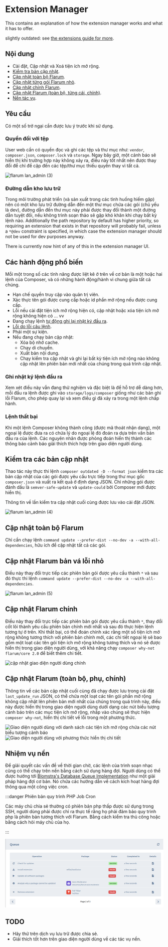 # Extension Manager
This contains an explanation of how the extension manager works and what it has to offer.

slightly outdated: see [the extensions guide for more](/extensions.md).

## Nội dung
* Cài đặt, Cập nhật và Xoá tiện ích mở rộng.
* [Kiểm tra bản cập nhật](#checking-for-updates).
* [Cập nhật toàn bộ Flarum](#global-flarum-updates).
* [Cập nhật từng gói Flarum nhỏ](#patch-minor-flarum-updates).
* [Cập nhật chính Flarum](#major-flarum-updates).
* [Cập nhật Flarum (toàn bộ, từng cái, chính)](#flarum-updates-global-minor-major).
* [Nền tác vụ](#background-tasks).

## Yêu cầu
Có một số trở ngại cần được lưu ý trước khi sử dụng.

### Quyền đối với tệp
User web cần có quyền đọc và ghi các tệp và thư mục như: `vendor`, `composer.json`, `composer.lock` và `storage`. Ngay bây giờ, một cảnh báo sẽ hiển thị khi trường hợp này không xảy ra, điều này tốt nhất nên được thay đổi để chỉ đề cập đến các tệp/thư mục thiếu quyền thay vì tất cả.

![flarum lan_admin (3)](https://user-images.githubusercontent.com/20267363/135268536-f79d42ab-6e05-4e41-b2ab-d95ec7a8b021.png)

### Đường dẫn kho lưu trữ
Trong môi trường phát triển (và sản xuất trong các tình huống hiếm gặp) nên có một kho lưu trữ đường dẫn đến một thư mục chứa các gói (chủ yếu là dev), đường dẫn đến thư mục này phải được thay đổi thành một đường dẫn tuyệt đối, nếu không trình soạn thảo sẽ gặp khó khăn khi chạy bất kỳ lệnh nào. Additionally the path repository by default has higher priority, so requiring an extension that exists in that repository will probably fail, unless a `*@dev` constraint is specified, in which case the extension manager should not be used for dev purposes anyway.

There is currently now hint of any of this in the extension manager UI.

## Các hành động phổ biến
Mỗi một trong số các tính năng được liệt kê ở trên về cơ bản là một hoặc hai lệnh của Composer, và có những hành động/hành vi chung giữa tất cả chúng.

* Hạn chế quyền truy cập vào quản trị viên.
* Xác thực tên gói được cung cấp hoặc id phần mở rộng nếu được cung cấp.
* Lỗi nếu cài đặt tiện ích mở rộng hiện có, cập nhật hoặc xóa tiện ích mở rộng không hiện có ... vv
* Đang chạy lệnh [tự động ghi lại nhật ký đầu ra](#command-output-logging).
* [Lỗi do lỗi câu lệnh](#command-failure).
* Phái một sự kiện.
* Nếu đang chạy bản cập nhật:
  + Xóa bộ nhớ cache.
  + Chạy di chuyển.
  + Xuất bản nội dung.
  + Chạy kiểm tra cập nhật và ghi lại bất kỳ tiện ích mở rộng nào không cập nhật lên phiên bản mới nhất của chúng trong quá trình cập nhật.

### Ghi nhật ký lệnh đầu ra
Xem xét điều này vẫn đang thử nghiệm và đặc biệt là để hỗ trợ dễ dàng hơn, mỗi đầu ra lệnh được ghi vào `storage/logs/composer` giống như các bản ghi lỗi Flarum, cho phép quay lại và xem điều gì đã xảy ra trong một lệnh chấp hành.

### Lệnh thất bại
Khi một lệnh Composer không thành công (được mã thoát nhận dạng), một ngoại lệ được đưa ra có chứa lý do ngoại lệ đó đoán ra dựa trên văn bản đầu ra của lệnh. Các nguyên nhân được phỏng đoán hiển thị thành các thông báo cảnh báo giải thích thích hợp trên giao diện người dùng.

## Kiểm tra các bản cập nhật
Thao tác này thực thi lệnh `composer outdated -D --format json` kiểm tra các bản cập nhật của các gói được yêu cầu trực tiếp trong thư mục gốc `composer.json` và xuất ra kết quả ở định dạng JSON. Chỉ những gói được đánh dấu là `semver-safe-update` và `update-could` bởi Composer mới được hiển thị.

Thông tin về lần kiểm tra cập nhật cuối cùng được lưu vào cài đặt JSON.

![flarum lan_admin (4)](https://user-images.githubusercontent.com/20267363/135272032-9de37599-b364-4e42-b234-1113135eaa83.png)

## Cập nhật toàn bộ Flarum
Chỉ cần chạy lệnh `command update --prefer-dist --no-dev -a --with-all-dependencies`, hữu ích để cập nhật tất cả các gói.

## Cập nhật Flarum bản vá lỗi nhỏ
Điều này thay đổi trực tiếp các phiên bản gói được yêu cầu thành `*` và sau đó thực thi lệnh `command update --prefer-dist --no-dev -a --with-all-dependencies`.

![flarum lan_admin (5)](https://user-images.githubusercontent.com/20267363/135276114-ae438c2f-4122-45bd-b32f-690de3b56e25.png)

## Cập nhật Flarum chính
Điều này thay đổi trực tiếp các phiên bản gói được yêu cầu thành `*`, thay đổi cốt lõi thành yêu cầu phiên bản chính mới nhất và sau đó thực hiện lệnh tương tự ở trên. Khi thất bại, có thể đoán chính xác rằng một số tiện ích mở rộng không tương thích với phiên bản chính mới, các chi tiết ngoại lệ sẽ bao gồm một loạt các tên gói tiện ích mở rộng không tương thích và nó sẽ được hiển thị trong giao diện người dùng, với khả năng chạy `composer why-not flarum/core 2.0` để biết thêm chi tiết.

![cập nhật giao diện người dùng chính](https://user-images.githubusercontent.com/20267363/143277865-8323fa9a-c80f-4015-baca-fce4d2b5d585.png)

## Cập nhật Flarum (toàn bộ, phụ, chính)
Thông tin về các bản cập nhật cuối cùng đã chạy được lưu trong cài đặt `last_update_run` JSON, có thể chứa một loạt các tên gói phần mở rộng không cập nhật lên phiên bản mới nhất của chúng trong quá trình này, điều này được hiển thị trong giao diện người dùng dưới dạng các nút biểu tượng cảnh báo trên các mục tiện ích mở rộng, nhấp vào chúng sẽ thực hiện `composer why-not`, hiển thị chi tiết về lỗi trong một phương thức.

![Giao diện người dùng với danh sách các tiện ích mở rộng chứa các nút biểu tượng cảnh báo](https://user-images.githubusercontent.com/20267363/143278774-6fada0da-dead-474b-8dfa-feda5021134f.png) ![Giao diện người dùng với phương thức hiển thị chi tiết](https://user-images.githubusercontent.com/20267363/143278786-d283db62-de96-4019-954e-932d0d6eac15.png)

## Nhiệm vụ nền
Để giải quyết các vấn đề về thời gian chờ, các lệnh của trình soạn nhạc cũng có thể chạy trên nền bằng cách sử dụng hàng đợi. Người dùng có thể được hướng tới [Blomstra's Database Queue Implementation](https://discuss.flarum.org/d/28151-database-queue-the-simplest-queue-even-for-shared-hosting) như một giải pháp hàng đợi cơ bản. Nó chứa các hướng dẫn về cách kích hoạt hàng đợi thông qua một công việc cron.

:::danger Phiên bản quy trình PHP Job Cron

Các máy chủ chia sẻ thường có phiên bản php thấp được sử dụng trong SSH, người dùng phải được chỉ ra thực tế rằng họ phải đảm bảo quy trình php là phiên bản tương thích với Flarum. Bằng cách kiểm tra thủ công hoặc bằng cách hỏi máy chủ của họ.

:::

![Extension Manager Queue Table Preview](../assets/extension-manager-queue.png)

## TODO
- Hãy thử trên dịch vụ lưu trữ được chia sẻ.
- Giải thích tốt hơn trên giao diện người dùng về các tác vụ nền.
